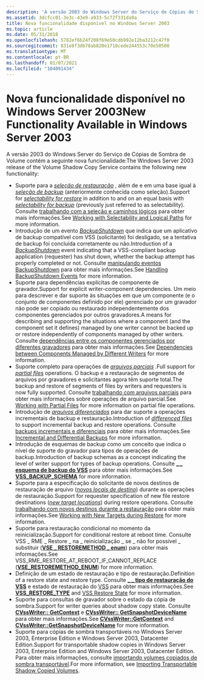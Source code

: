 ```yaml
---
description: 'A versão 2003 do Windows Server do Serviço de Cópias de Sombra de Volume contém a seguinte nova funcionalidade:'
ms.assetid: 3dcfcc01-3e3c-43e9-a933-5c72f331da9a
title: Nova funcionalidade disponível no Windows Server 2003
ms.topic: article
ms.date: 05/31/2018
ms.openlocfilehash: 5782ef6b24f208f69e50cdb992e12ba3212c47f0
ms.sourcegitcommit: 831e8f3db78ab820e1710cede244553c70e50500
ms.translationtype: MT
ms.contentlocale: pt-BR
ms.lasthandoff: 01/07/2021
ms.locfileid: "104091434"
---
```

# <a name="new-functionality-available-in-windows-server-2003"></a><span data-ttu-id="f7e49-103">Nova funcionalidade disponível no Windows Server 2003</span><span class="sxs-lookup"><span data-stu-id="f7e49-103">New Functionality Available in Windows Server 2003</span></span>

<span data-ttu-id="f7e49-104">A versão 2003 do Windows Server do Serviço de Cópias de Sombra de Volume contém a seguinte nova funcionalidade:</span><span class="sxs-lookup"><span data-stu-id="f7e49-104">The Windows Server 2003 release of the Volume Shadow Copy Service contains the following new functionality:</span></span>

-   <span data-ttu-id="f7e49-105">Suporte para a [*seleção de restauração*](vssgloss-s.md) , além de e em uma base igual à [*seleção de backup*](vssgloss-s.md) (anteriormente conhecida como seleção).</span><span class="sxs-lookup"><span data-stu-id="f7e49-105">Support for [*selectability for restore*](vssgloss-s.md) in addition to and on an equal basis with [*selectability for backup*](vssgloss-s.md) (previously just referred to as selectability).</span></span> <span data-ttu-id="f7e49-106">Consulte [trabalhando com a seleção e caminhos lógicos](working-with-selectability-and-logical-paths.md) para obter mais informações.</span><span class="sxs-lookup"><span data-stu-id="f7e49-106">See [Working with Selectability and Logical Paths](working-with-selectability-and-logical-paths.md) for more information.</span></span>
-   <span data-ttu-id="f7e49-107">Introdução de um evento [*BackupShutdown*](vssgloss-b.md) que indica que um aplicativo de backup compatível com VSS (solicitante) foi desligado, se a tentativa de backup foi concluída corretamente ou não.</span><span class="sxs-lookup"><span data-stu-id="f7e49-107">Introduction of a [*BackupShutdown*](vssgloss-b.md) event indicating that a VSS-compliant backup application (requester) has shut down, whether the backup attempt has properly completed or not.</span></span> <span data-ttu-id="f7e49-108">Consulte [manipulando eventos BackupShutdown](handling-backupshutdown-events.md) para obter mais informações.</span><span class="sxs-lookup"><span data-stu-id="f7e49-108">See [Handling BackupShutdown Events](handling-backupshutdown-events.md) for more information.</span></span>
-   <span data-ttu-id="f7e49-109">Suporte para dependências explícitas de componente de gravador.</span><span class="sxs-lookup"><span data-stu-id="f7e49-109">Support for explicit writer-component dependencies.</span></span> <span data-ttu-id="f7e49-110">Um meio para descrever e dar suporte às situações em que um componente (e o conjunto de componentes definido por ele) gerenciado por um gravador não pode ser copiado ou restaurado independentemente dos componentes gerenciados por outros gravadores.</span><span class="sxs-lookup"><span data-stu-id="f7e49-110">A means for describing and supporting the situations where a component (and the component set it defines) managed by one writer cannot be backed up or restore independently of components managed by other writers.</span></span> <span data-ttu-id="f7e49-111">Consulte [dependências entre os componentes gerenciados por diferentes gravadores](dependencies-between-components-managed-by-different-writers.md) para obter mais informações.</span><span class="sxs-lookup"><span data-stu-id="f7e49-111">See [Dependencies between Components Managed by Different Writers](dependencies-between-components-managed-by-different-writers.md) for more information.</span></span>
-   <span data-ttu-id="f7e49-112">Suporte completo para operações de [*arquivos parciais*](vssgloss-p.md) .</span><span class="sxs-lookup"><span data-stu-id="f7e49-112">Full support for [*partial files*](vssgloss-p.md) operations.</span></span> <span data-ttu-id="f7e49-113">O backup e a restauração de segmentos de arquivos por gravadores e solicitantes agora têm suporte total.</span><span class="sxs-lookup"><span data-stu-id="f7e49-113">The backup and restore of segments of files by writers and requesters is now fully supported.</span></span> <span data-ttu-id="f7e49-114">Consulte [trabalhando com arquivos parciais](working-with-partial-files.md) para obter mais informações sobre operações de arquivo parcial.</span><span class="sxs-lookup"><span data-stu-id="f7e49-114">See [Working with Partial Files](working-with-partial-files.md) for more information on partial file operations.</span></span>
-   <span data-ttu-id="f7e49-115">Introdução de [*arquivos diferenciados*](vssgloss-d.md) para dar suporte a operações incrementais de backup e restauração.</span><span class="sxs-lookup"><span data-stu-id="f7e49-115">Introduction of [*differenced files*](vssgloss-d.md) to support incremental backup and restore operations.</span></span> <span data-ttu-id="f7e49-116">Consulte [backups incrementais e diferenciais](incremental-and-differential-backups.md) para obter mais informações.</span><span class="sxs-lookup"><span data-stu-id="f7e49-116">See [Incremental and Differential Backups](incremental-and-differential-backups.md) for more information.</span></span>
-   <span data-ttu-id="f7e49-117">Introdução de esquemas de backup como um conceito que indica o nível de suporte do gravador para tipos de operações de backup.</span><span class="sxs-lookup"><span data-stu-id="f7e49-117">Introduction of backup schemas as a concept indicating the level of writer support for types of backup operations.</span></span> <span data-ttu-id="f7e49-118">Consulte [**\_ \_ esquema de backup do VSS**](/windows/desktop/api/Vss/ne-vss-vss_backup_schema) para obter mais informações.</span><span class="sxs-lookup"><span data-stu-id="f7e49-118">See [**VSS\_BACKUP\_SCHEMA**](/windows/desktop/api/Vss/ne-vss-vss_backup_schema) for more information.</span></span>
-   <span data-ttu-id="f7e49-119">Suporte para a especificação do solicitante de novos destinos de restauração de arquivo ([*novos locais de destino*](vssgloss-n.md)) durante as operações de restauração.</span><span class="sxs-lookup"><span data-stu-id="f7e49-119">Support for requester specification of new file restore destinations ([*new target locations*](vssgloss-n.md)) during restore operations.</span></span> <span data-ttu-id="f7e49-120">Consulte [trabalhando com novos destinos durante a restauração](working-with-new-targets-during-restore.md) para obter mais informações.</span><span class="sxs-lookup"><span data-stu-id="f7e49-120">See [Working with New Targets during Restore](working-with-new-targets-during-restore.md) for more information.</span></span>
-   <span data-ttu-id="f7e49-121">Suporte para restauração condicional no momento da reinicialização.</span><span class="sxs-lookup"><span data-stu-id="f7e49-121">Support for conditional restore at reboot time.</span></span> <span data-ttu-id="f7e49-122">Consulte VSS \_ RME \_ Restore \_ na \_ reinicialização \_ se \_ não for possível \_ substituir ([**VSE \_ RESTOREMETHOD \_ enum**](/windows/desktop/api/VsWriter/ne-vswriter-vss_restoremethod_enum)) para obter mais informações.</span><span class="sxs-lookup"><span data-stu-id="f7e49-122">See VSS\_RME\_RESTORE\_AT\_REBOOT\_IF\_CANNOT\_REPLACE ([**VSE\_RESTOREMETHOD\_ENUM**](/windows/desktop/api/VsWriter/ne-vswriter-vss_restoremethod_enum)) for more information.</span></span>
-   <span data-ttu-id="f7e49-123">Definição de um estado de restauração e tipo de restauração.</span><span class="sxs-lookup"><span data-stu-id="f7e49-123">Definition of a restore state and restore type.</span></span> <span data-ttu-id="f7e49-124">Consulte [**\_ \_ tipo de restauração do VSS**](/windows/desktop/api/Vss/ne-vss-vss_restore_type) e estado de restauração do [VSS](vss-restore-state.md) para obter mais informações.</span><span class="sxs-lookup"><span data-stu-id="f7e49-124">See [**VSS\_RESTORE\_TYPE**](/windows/desktop/api/Vss/ne-vss-vss_restore_type) and [VSS Restore State](vss-restore-state.md) for more information.</span></span>
-   <span data-ttu-id="f7e49-125">Suporte para consultas de gravador sobre o estado da cópia de sombra.</span><span class="sxs-lookup"><span data-stu-id="f7e49-125">Support for writer queries about shadow copy state.</span></span> <span data-ttu-id="f7e49-126">Consulte [**CVssWriter:: GetContext**](/windows/desktop/api/VsWriter/nf-vswriter-cvsswriter-getcontext) e [**CVssWriter:: GetSnapshotDeviceName**](/windows/desktop/api/VsWriter/nf-vswriter-cvsswriter-getsnapshotdevicename) para obter mais informações.</span><span class="sxs-lookup"><span data-stu-id="f7e49-126">See [**CVssWriter::GetContext**](/windows/desktop/api/VsWriter/nf-vswriter-cvsswriter-getcontext) and [**CVssWriter::GetSnapshotDeviceName**](/windows/desktop/api/VsWriter/nf-vswriter-cvsswriter-getsnapshotdevicename) for more information.</span></span>
-   <span data-ttu-id="f7e49-127">Suporte para cópias de sombra transportáveis no Windows Server 2003, Enterprise Edition e Windows Server 2003, Datacenter Edition.</span><span class="sxs-lookup"><span data-stu-id="f7e49-127">Support for transportable shadow copies in Windows Server 2003, Enterprise Edition and Windows Server 2003, Datacenter Edition.</span></span> <span data-ttu-id="f7e49-128">Para obter mais informações, consulte [importando volumes copiados de sombra transportável](importing-transportable-shadow-copied-volumes.md).</span><span class="sxs-lookup"><span data-stu-id="f7e49-128">For more information, see [Importing Transportable Shadow Copied Volumes](importing-transportable-shadow-copied-volumes.md).</span></span>

 

 



